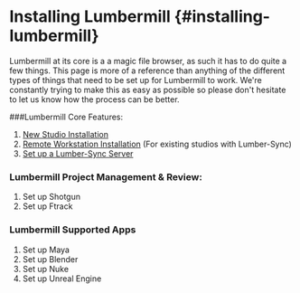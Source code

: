 # Installing Lumbermill {#installing-lumbermill}

Lumbermill at its core is a a magic file browser, as such it has to do quite a few things.  This page is more of a reference than anything of the different types of things that need to be set up for Lumbermill to work.  We're constantly trying to make this as easy as possible so please don't hesitate to let us know how the process can be better.

###Lumbermill Core Features:

1) [New Studio Installation](#basic-install)
2) [Remote Workstation Installation](#setup-remote-workstation) (For existing studios with Lumber-Sync) 
3) [Set up a Lumber-Sync Server](#set-up-lumber-sync-server)

### Lumbermill Project Management & Review:

1) Set up Shotgun
2) Set up Ftrack

### Lumbermill Supported Apps

1) Set up Maya
2) Set up Blender
3) Set up Nuke
4) Set up Unreal Engine


